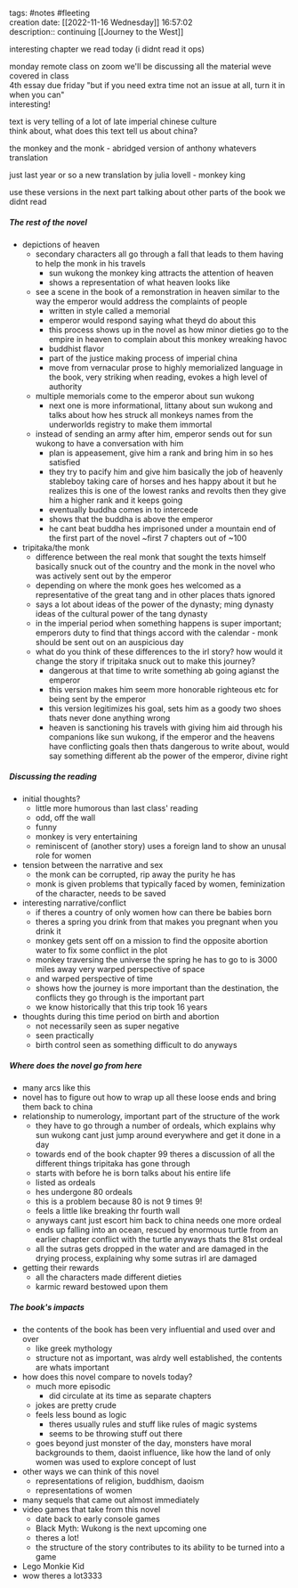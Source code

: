 tags: #notes #fleeting  
creation date: [[2022-11-16 Wednesday]] 16:57:02  
description:: continuing [[Journey to the West]]

interesting chapter we read today (i didnt read it ops)  
  
monday remote class on zoom we'll be discussing all the material weve covered in class  
4th essay due friday "but if you need extra time not an issue at all, turn it in when you can"  
interesting!  
  
text is very telling of a lot of late imperial chinese culture  
think about, what does this text tell us about china?

the monkey and the monk - abridged version of anthony whatevers translation

just last year or so a new translation by julia lovell - monkey king

use these versions in the next part talking about other parts of the book we didnt read

##### The rest of the novel
- depictions of heaven
	- secondary characters all go through a fall that leads to them having to help the monk in his travels
		- sun wukong the monkey king attracts the attention of heaven
		- shows a representation of what heaven looks like
	- see a scene in the book of a remonstration in heaven similar to the  way the emperor would address the complaints of people 
		- written in style called a memorial 
		- emperor would respond saying what theyd do about this
		- this process shows up in the novel as how minor dieties go to the empire in heaven to complain about this monkey wreaking havoc
		- buddhist flavor
		- part of the justice making process of imperial china
		- move from vernacular prose to highly memorialized language in the book, very striking when reading, evokes a high level of authority
	- multiple memorials come to the emperor about sun wukong
		- next one is more informational, littany about sun wukong and talks about how hes struck all monkeys names from the underworlds registry to make them immortal
	- instead of sending an army after him, emperor sends out for sun wukong to have a conversation with him
		- plan is appeasement, give him a rank and bring him in so hes satisfied
		- they try to pacify him and give him basically the job of heavenly stableboy taking care of horses and hes happy about it but he realizes this is one of the lowest ranks and revolts then they give him a higher rank and it keeps going
		- eventually buddha comes in to intercede
		- shows that the buddha is above the emperor
		- he cant beat buddha hes imprisoned under a mountain end of the first part of the novel ~first 7 chapters out of ~100
- tripitaka/the monk
	- difference between the real monk that sought the texts himself basically snuck out of the country and the monk in the novel who was actively sent out by the emperor
	- depending on where the monk goes hes welcomed as a representative of the great tang and in other places thats ignored
	- says a lot about ideas of the power of the dynasty; ming dynasty ideas of the cultural power of the tang dynasty
	- in the imperial period when something happens is super important; emperors duty to find that things accord with the calendar - monk should be sent out on an auspicious day
	- what do you think of these differences to the irl story? how would it change the story if tripitaka snuck out to make this journey?
		- dangerous at that time to write something ab going agianst the emperor
		- this version makes him seem more honorable righteous etc for being sent by the emperor
		- this version legitimizes his goal, sets him as a goody two shoes thats never done anything wrong
		- heaven is sanctioning his travels with giving him aid through his companions like sun wukong, if the emperor and the heavens have conflicting goals then thats dangerous to write about, would say something different ab the power of the emperor, divine right

##### Discussing the reading
- initial thoughts?
	- little more humorous than last class' reading
	- odd, off the wall
	- funny
	- monkey is very entertaining
	- reminiscent of (another story) uses a foreign land to show an unusal role for women
- tension between the narrative and sex
	- the monk can be corrupted, rip away the purity he has
	- monk is given problems that typically faced by women, feminization of the character, needs to be saved
- interesting narrative/conflict
	- if theres a country of only women how can there be babies born
	- theres a spring you drink from that makes you pregnant when you drink it
	- monkey gets sent off on a mission to find the opposite abortion water to fix some conflict in the plot
	- monkey traversing the universe the spring he has to go to is 3000 miles away very warped perspective of space
	- and warped perspective of time
	- shows how the journey is more important than the destination, the conflicts they go through is the important part
	- we know historically that this trip took 16 years
- thoughts during this time period on birth and abortion
	- not necessarily seen as super negative
	- seen practically 
	- birth control seen as something difficult to do anyways

##### Where does the novel go from here
- many arcs like this
- novel has to figure out how to wrap up all these loose ends and bring them back to china
- relationship to numerology, important part of the structure of the work
	- they have to go through a number of ordeals, which explains why sun wukong cant just jump around everywhere and get it done in a day
	- towards end of the book chapter 99 theres a discussion of all the different things tripitaka has gone through
	- starts with before he is born talks about his entire life
	- listed as ordeals
	- hes undergone 80 ordeals
	- this is a problem because 80 is not 9 times 9!
	- feels a little like breaking thr fourth wall
	- anyways cant just escort him back to china needs one more ordeal
	- ends up falling into an ocean, rescued by enormous turtle from an earlier chapter conflict with the turtle anyways thats the 81st ordeal
	- all the sutras gets dropped in the water and are damaged in the drying process, explaining why some sutras irl are damaged
- getting their rewards
	- all the characters made different dieties
	- karmic reward bestowed upon them

##### The book's impacts
- the contents of the book has been very influential and used over and over
	- like greek mythology
	- structure not as important, was alrdy well established, the contents are whats important
- how does this novel compare to novels today?
	- much more episodic
		- did circulate at its time as separate chapters
	- jokes are pretty crude
	- feels less bound as logic
		- theres usually rules and stuff like rules of magic systems
		- seems to be throwing stuff out there
	- goes beyond just monster of the day, monsters have moral backgrounds to them, daoist influence, like how the land of only women was used to explore concept of lust
- other ways we can think of this novel
	- representations of religion, buddhism, daoism
	- representations of women
- many sequels that came out almost immediately
- video games that take from this novel
	- date back to early console games
	- Black Myth: Wukong is the next upcoming one
	- theres a lot!
	- the structure of the story contributes to its ability to be turned into a game
- Lego Monkie Kid 
- wow theres a lot3333
